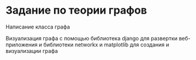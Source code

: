 # Задание по теории графов

  Написание класса графа

  Визуализация графа с помощью библиотека django для развертки веб-приложения и библиотеки networkx и matplotlib для создания и визуализации графа
